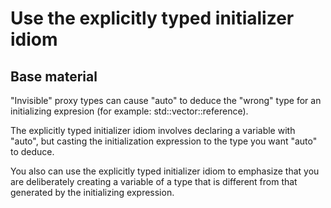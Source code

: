 Use the explicitly typed initializer idiom
==========================================

Base material
-------------

"Invisible" proxy types can cause "auto" to deduce
the "wrong" type for an initializing expresion
(for example: std::vector<bool>::reference).

The explicitly typed initializer idiom involves declaring
a variable with "auto", but casting the initialization expression
to the type you want "auto" to deduce.

You also can use the explicitly typed initializer idiom 
to emphasize that you are deliberately creating a variable
of a type that is different from that generated 
by the initializing expression.
